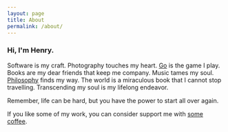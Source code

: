 ```yaml
---
layout: page
title: About
permalink: /about/
---
```


### Hi, I'm Henry.
Software is my craft. Photography touches my heart. [Go][go] is the game I play.
Books are my dear friends that keep me company. Music tames my soul. [Philosophy][zuangzi]
finds my way. The world is a miraculous book that I cannot stop travelling.
Transcending my soul is my lifelong endeavor.

Remember, life can be hard, but you have the power to start all over again.

If you like some of my work, you can consider support me with [some coffee][coffee].


[go]: https://en.wikipedia.org/wiki/Go_(game)
[zuangzi]: https://zh.wikipedia.org/zh-tw/%E5%BA%84%E5%AD%90
[coffee]: buymeacoffee.com/keenhenry
